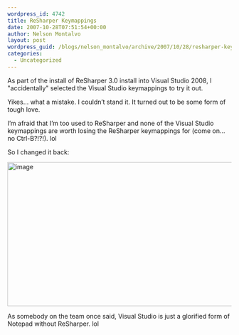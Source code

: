 ```yaml
---
wordpress_id: 4742
title: ReSharper Keymappings
date: 2007-10-28T07:51:54+00:00
author: Nelson Montalvo
layout: post
wordpress_guid: /blogs/nelson_montalvo/archive/2007/10/28/resharper-keymappings.aspx
categories:
  - Uncategorized
---
```

As part of the install of ReSharper 3.0 install into Visual Studio 2008, I "accidentally" selected the Visual Studio keymappings to try it out. 

Yikes&#8230; what a mistake. I couldn&#8217;t stand it. It turned out to be some form of tough love.

I&#8217;m afraid that I&#8217;m too used to ReSharper and none of the Visual Studio keymappings are worth losing the ReSharper keymappings for (come on&#8230; no Ctrl-B?!?!). lol

So I changed it back:

[<img style="border-top-width: 0px;border-left-width: 0px;border-bottom-width: 0px;border-right-width: 0px" height="324" alt="image" src="http://www.lostechies.com/blogs/nelson_montalvo/WindowsLiveWriter/ReSharperKeymappings_3669/image_thumb.png" width="644" border="0" />](http://www.lostechies.com/blogs/nelson_montalvo/WindowsLiveWriter/ReSharperKeymappings_3669/image_2.png)

As somebody on the team once said, Visual Studio is just a glorified form of Notepad without ReSharper. lol